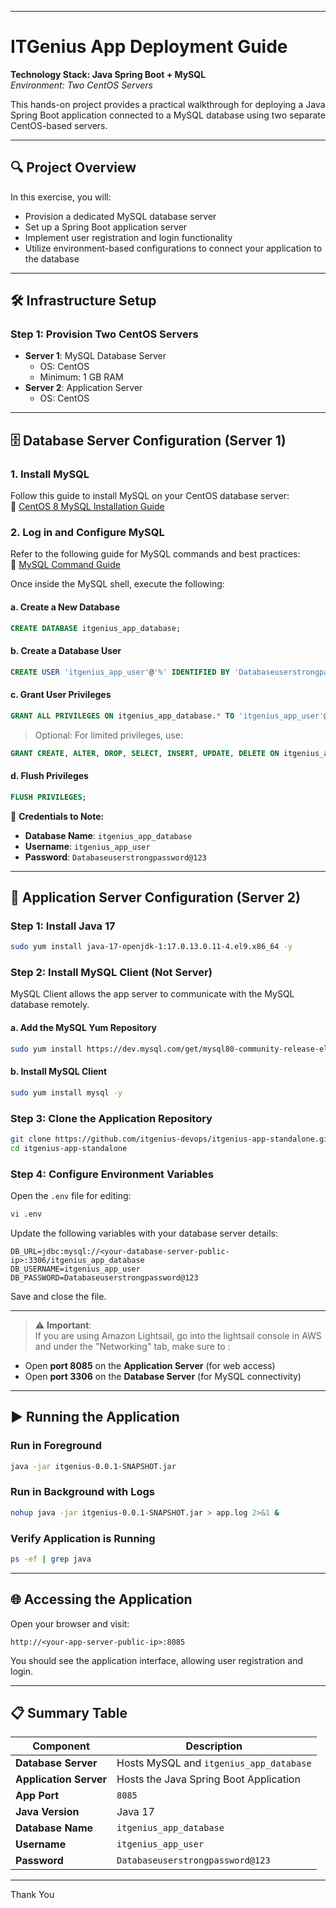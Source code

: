 

---

# **ITGenius App Deployment Guide**  
**Technology Stack: Java Spring Boot + MySQL**  
*Environment: Two CentOS Servers*

This hands-on project provides a practical walkthrough for deploying a Java Spring Boot application connected to a MySQL database using two separate CentOS-based servers.

---

## 🔍 **Project Overview**

In this exercise, you will:

- Provision a dedicated MySQL database server
- Set up a Spring Boot application server
- Implement user registration and login functionality
- Utilize environment-based configurations to connect your application to the database

---

## 🛠️ **Infrastructure Setup**

### Step 1: Provision Two CentOS Servers

- **Server 1**: MySQL Database Server  
  - OS: CentOS  
  - Minimum: 1 GB RAM  
- **Server 2**: Application Server  
  - OS: CentOS  

---

## 🗄️ **Database Server Configuration (Server 1)**

### 1. Install MySQL

Follow this guide to install MySQL on your CentOS database server:  
🔗 [CentOS 8 MySQL Installation Guide](https://itgenius-team-u5ijt9rh.atlassian.net/wiki/spaces/documentat/pages/14417929/CentOS+8)

### 2. Log in and Configure MySQL

Refer to the following guide for MySQL commands and best practices:  
🔗 [MySQL Command Guide](https://itgenius-team-u5ijt9rh.atlassian.net/wiki/spaces/documentat/pages/14319683/Commands+Practice)

Once inside the MySQL shell, execute the following:

#### a. Create a New Database

```sql
CREATE DATABASE itgenius_app_database;
```

#### b. Create a Database User

```sql
CREATE USER 'itgenius_app_user'@'%' IDENTIFIED BY 'Databaseuserstrongpassword@123';
```

#### c. Grant User Privileges

```sql
GRANT ALL PRIVILEGES ON itgenius_app_database.* TO 'itgenius_app_user'@'%';
```

> Optional: For limited privileges, use:

```sql
GRANT CREATE, ALTER, DROP, SELECT, INSERT, UPDATE, DELETE ON itgenius_app_database.* TO 'itgenius_app_user'@'%';
```

#### d. Flush Privileges

```sql
FLUSH PRIVILEGES;
```

📌 **Credentials to Note:**

- **Database Name**: `itgenius_app_database`
- **Username**: `itgenius_app_user`
- **Password**: `Databaseuserstrongpassword@123`

---

## 🚀 **Application Server Configuration (Server 2)**

### Step 1: Install Java 17

```bash
sudo yum install java-17-openjdk-1:17.0.13.0.11-4.el9.x86_64 -y
```

### Step 2: Install MySQL Client (Not Server)

MySQL Client allows the app server to communicate with the MySQL database remotely.

#### a. Add the MySQL Yum Repository

```bash
sudo yum install https://dev.mysql.com/get/mysql80-community-release-el7-1.noarch.rpm -y
```

#### b. Install MySQL Client

```bash
sudo yum install mysql -y
```

### Step 3: Clone the Application Repository

```bash
git clone https://github.com/itgenius-devops/itgenius-app-standalone.git
cd itgenius-app-standalone
```

### Step 4: Configure Environment Variables

Open the `.env` file for editing:

```bash
vi .env
```

Update the following variables with your database server details:

```
DB_URL=jdbc:mysql://<your-database-server-public-ip>:3306/itgenius_app_database
DB_USERNAME=itgenius_app_user
DB_PASSWORD=Databaseuserstrongpassword@123
```

Save and close the file.

---

> ⚠️ **Important**:  
If you are using Amazon Lightsail, go into the lightsail console in AWS and under the "Networking" tab, make sure to  :
- Open **port 8085** on the **Application Server** (for web access)
- Open **port 3306** on the **Database Server** (for MySQL connectivity)

---

## ▶️ **Running the Application**

### Run in Foreground

```bash
java -jar itgenius-0.0.1-SNAPSHOT.jar
```

### Run in Background with Logs

```bash
nohup java -jar itgenius-0.0.1-SNAPSHOT.jar > app.log 2>&1 &
```

### Verify Application is Running

```bash
ps -ef | grep java
```

---

## 🌐 **Accessing the Application**

Open your browser and visit:

```
http://<your-app-server-public-ip>:8085
```

You should see the application interface, allowing user registration and login.

---

## 📋 **Summary Table**

| Component        | Description                                      |
|------------------|--------------------------------------------------|
| **Database Server** | Hosts MySQL and `itgenius_app_database`         |
| **Application Server** | Hosts the Java Spring Boot Application        |
| **App Port**      | `8085`                                           |
| **Java Version**  | Java 17                                          |
| **Database Name** | `itgenius_app_database`                          |
| **Username**      | `itgenius_app_user`                              |
| **Password**      | `Databaseuserstrongpassword@123`                |

---

Thank You
